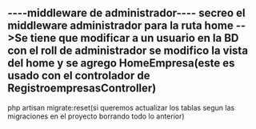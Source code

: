 ----middleware de administrador----
secreo el middleware administrador para la ruta home
    -->Se tiene que modificar a un usuario en la BD con el roll de administrador
se modifico la vista del home y se agrego HomeEmpresa(este es usado con el controlador de RegistroempresasController)
---

php artisan migrate:reset(si queremos actualizar los tablas segun las migraciones en el proyecto borrando todo lo anterior)

